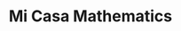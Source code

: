---
title: Mi Casa Mathematics

folder_path: "2016-PDF/"
file_name: 2016-Mathematics-Common.Core.pdf

layout: iframe
---
